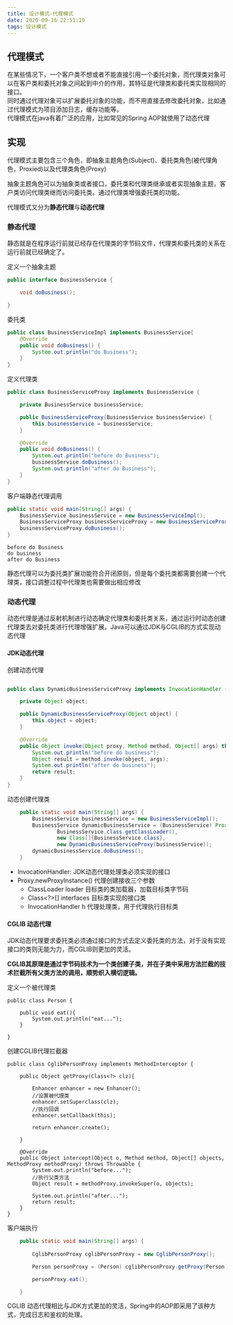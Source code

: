 ```yaml
---
title: 设计模式-代理模式
date: 2020-09-16 22:51:19
tags: 设计模式
---
```


## 代理模式
  
在某些情况下，一个客户类不想或者不能直接引用一个委托对象，而代理类对象可以在客户类和委托对象之间起到中介的作用，其特征是代理类和委托类实现相同的接口。  
同时通过代理对象可以扩展委托对象的功能，而不用直接去修改委托对象，比如通过代理模式为项目添加日志，缓存功能等。  
代理模式在java有着广泛的应用，比如常见的Spring AOP就使用了动态代理
<!--more-->

## 实现
代理模式主要包含三个角色，即抽象主题角色(Subject)、委托类角色(被代理角色，Proxied)以及代理类角色(Proxy)

抽象主题角色可以为抽象类或者接口，委托类和代理类继承或者实现抽象主题，客户类访问代理类继而访问委托类。通过代理类增强委托类的功能。

代理模式又分为**静态代理**与**动态代理**

### 静态代理

静态就是在程序运行前就已经存在代理类的字节码文件，代理类和委托类的关系在运行前就已经确定了。

定义一个抽象主题
```java
public interface BusinessService {

    void doBusiness();

}
```

委托类
```java
public class BusinessServiceImpl implements BusinessService{
    @Override
    public void doBusiness() {
        System.out.println("do Business");
    }
}
```

定义代理类

```java
public class BusinessServiceProxy implements BusinessService {

    private BusinessService businessService;

    public BusinessServiceProxy(BusinessService businessService) {
        this.businessService = businessService;
    }

    @Override
    public void doBusiness() {
        System.out.println("before do Business");
        businessService.doBusiness();
        System.out.println("after do Business");
    }
}
```
客户端静态代理调用
```java
public static void main(String[] args) {
    BusinessService businessService = new BusinessServiceImpl();
    BusinessServiceProxy businessServiceProxy = new BusinessServiceProxy(businessService);
    businessServiceProxy.doBusiness();
}
```
```
before do Business
do business
after do Business
```
静态代理可以为委托类扩展功能符合开闭原则，但是每个委托类都需要创建一个代理类，接口调整过程中代理类也需要做出相应修改

### 动态代理
动态代理是通过反射机制进行动态确定代理类和委托类关系，通过运行时动态创建代理类去对委托类进行代理增强扩展。Java可以通过JDK与CGLIB的方式实现动态代理


#### JDK动态代理

创建动态代理
```java

public class DynamicBusinessServiceProxy implements InvocationHandler {

    private Object object;

    public DynamicBusinessServiceProxy(Object object) {
        this.object = object;
    }

    @Override
    public Object invoke(Object proxy, Method method, Object[] args) throws Throwable {
        System.out.println("before do business");
        Object result = method.invoke(object, args);
        System.out.println("after do business");
        return result;
    }
}

```

动态创建代理类
```java
    public static void main(String[] args) {
        BusinessService businessService = new BusinessServiceImpl();
        BusinessService dynamicBusinessService = (BusinessService) Proxy.newProxyInstance(
                BusinessService.class.getClassLoader(),
                new Class[]{BusinessService.class},
                new DynamicBusinessServiceProxy(businessService));
        dynamicBusinessService.doBusiness();
    }
```

- InvocationHandler: JDK动态代理处理类必须实现的接口
- Proxy.newProxyInstance() 代理创建接收三个参数
    -  ClassLoader loader 目标类的类加载器，加载目标类字节码
    -  Class<?>[] interfaces 目标类实现的接口类
    -  InvocationHandler h 代理处理类，用于代理执行目标类



#### CGLIB 动态代理
JDK动态代理要求委托类必须通过接口的方式去定义委托类的方法，对于没有实现接口的类则无能为力，而CGLIB则更加的灵活。  

**CGLIB其原理是通过字节码技术为一个类创建子类，并在子类中采用方法拦截的技术拦截所有父类方法的调用，顺势织入横切逻辑。**

定义一个被代理类
```
public class Person {

    public void eat(){
        System.out.println("eat...");
    }
    
}
```

创建CGLIB代理拦截器
```
public class CglibPersonProxy implements MethodInterceptor {

    public Object getProxy(Class<?> clz){

        Enhancer enhancer = new Enhancer();
        //设置被代理类
        enhancer.setSuperclass(clz);
        //执行回调
        enhancer.setCallback(this);

        return enhancer.create();

    }

    @Override
    public Object intercept(Object o, Method method, Object[] objects, MethodProxy methodProxy) throws Throwable {
        System.out.println("before...");
        //执行父类方法
        Object result = methodProxy.invokeSuper(o, objects);

        System.out.println("after...");
        return result;
    }
}

```

客户端执行

```java
    public static void main(String[] args) {
        
        CglibPersonProxy cglibPersonProxy = new CglibPersonProxy();

        Person personProxy = (Person) cglibPersonProxy.getProxy(Person.class);

        personProxy.eat();

    }
```

CGLIB 动态代理相比与JDK方式更加的灵活，Spring中的AOP即采用了该种方式，完成日志和鉴权的处理。
